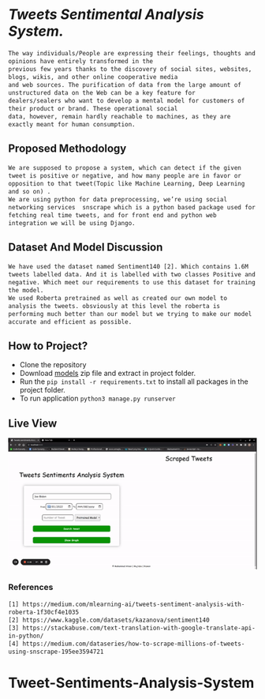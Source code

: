 # **_Tweets Sentimental Analysis System._**

    The way individuals/People are expressing their feelings, thoughts and opinions have entirely transformed in the
    previous few years thanks to the discovery of social sites, websites, blogs, wikis, and other online cooperative media
    and web sources. The purification of data from the large amount of unstructured data on the Web can be a key feature for
    dealers/sealers who want to develop a mental model for customers of their product or brand. These operational social
    data, however, remain hardly reachable to machines, as they are exactly meant for human consumption.

## Proposed Methodology

    We are supposed to propose a system, which can detect if the given tweet is positive or negative, and how many people are in favor or opposition to that tweet(Topic like Machine Learning, Deep Learning and so on) .
    We are using python for data preprocessing, we’re using social networking services  snscrape which is a python based package used for fetching real time tweets, and for front end and python web integration we will be using Django.

## Dataset And Model Discussion

    We have used the dataset named Sentiment140 [2]. Which contains 1.6M tweets labelled data. And it is labelled with two classes Positive and negative. Which meet our requirements to use this dataset for training the model.
    We used Roberta pretrained as well as created our own model to analysis the tweets. obsviously at this level the roberta is performing much better than our model but we trying to make our model accurate and efficient as possible.

## How to Project?

* Clone the repository
* Download [models](https://drive.google.com/drive/folders/10gjjsie6qbcD_z2UIjxvnX3y9hSE9YA2?usp=share_link) zip file
  and extract
  in project folder.
* Run the `pip install -r requirements.txt` to install all packages in the project folder.
* To run application `python3 manage.py runserver`

## Live View
![](demo.gif)

### References

    [1]	https://medium.com/mlearning-ai/tweets-sentiment-analysis-with-roberta-1f30cf4e1035
    [2]	https://www.kaggle.com/datasets/kazanova/sentiment140
    [3]	https://stackabuse.com/text-translation-with-google-translate-api-in-python/
    [4]	https://medium.com/dataseries/how-to-scrape-millions-of-tweets-using-snscrape-195ee3594721
    

    
# Tweet-Sentiments-Analysis-System
